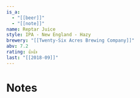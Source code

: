```yaml
---
is_a:
  - "[[beer]]"
  - "[[note]]"
name: Reptar Juice
style: IPA - New England - Hazy
brewery: "[[Twenty-Six Acres Brewing Company]]"
abv: 7.2
rating: 👍👍
last: "[[2018-09]]"
---
```

# Notes

